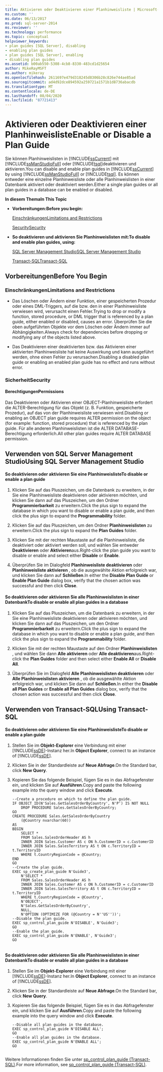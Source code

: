 ```yaml
---
title: Aktivieren oder Deaktivieren einer Planhinweisliste | Microsoft-Dokumentation
ms.custom: ''
ms.date: 06/13/2017
ms.prod: sql-server-2014
ms.reviewer: ''
ms.technology: performance
ms.topic: conceptual
helpviewer_keywords:
- plan guides [SQL Server], disabling
- enabling plan guides
- plan guides [SQL Server], enabling
- disabling plan guides
ms.assetid: b00ab550-5308-4cb8-8330-483cd1d25654
author: MikeRayMSFT
ms.author: mikeray
ms.openlocfilehash: 2611697e479d318245d8306b28c826e744ae85ad
ms.sourcegitcommit: ad4d92dce894592a259721a1571b1d8736abacdb
ms.translationtype: MT
ms.contentlocale: de-DE
ms.lasthandoff: 08/04/2020
ms.locfileid: "87721413"
---
```

# <a name="enable-or-disable-a-plan-guide"></a><span data-ttu-id="e19aa-102">Aktivieren oder Deaktivieren einer Planhinweisliste</span><span class="sxs-lookup"><span data-stu-id="e19aa-102">Enable or Disable a Plan Guide</span></span>
  <span data-ttu-id="e19aa-103">Sie können Planhinweislisten in [!INCLUDE[ssCurrent](../../includes/sscurrent-md.md)] mit [!INCLUDE[ssManStudioFull](../../includes/ssmanstudiofull-md.md)] oder [!INCLUDE[tsql](../../includes/tsql-md.md)]deaktivieren und aktivieren.</span><span class="sxs-lookup"><span data-stu-id="e19aa-103">You can disable and enable plan guides in [!INCLUDE[ssCurrent](../../includes/sscurrent-md.md)] by using [!INCLUDE[ssManStudioFull](../../includes/ssmanstudiofull-md.md)] or [!INCLUDE[tsql](../../includes/tsql-md.md)].</span></span> <span data-ttu-id="e19aa-104">Es können entweder eine einzelne Planhinweisliste oder alle Planhinweislisten in einer Datenbank aktiviert oder deaktiviert werden.</span><span class="sxs-lookup"><span data-stu-id="e19aa-104">Either a single plan guides or all plan guides in a database can be enabled or disabled.</span></span>  
  
 <span data-ttu-id="e19aa-105">**In diesem Thema**</span><span class="sxs-lookup"><span data-stu-id="e19aa-105">**In This Topic**</span></span>  
  
-   <span data-ttu-id="e19aa-106">**Vorbereitungen:**</span><span class="sxs-lookup"><span data-stu-id="e19aa-106">**Before you begin:**</span></span>  
  
     [<span data-ttu-id="e19aa-107">Einschränkungen</span><span class="sxs-lookup"><span data-stu-id="e19aa-107">Limitations and Restrictions</span></span>](#Restrictions)  
  
     [<span data-ttu-id="e19aa-108">Security</span><span class="sxs-lookup"><span data-stu-id="e19aa-108">Security</span></span>](#Security)  
  
-   <span data-ttu-id="e19aa-109">**So deaktivieren und aktivieren Sie Planhinweislisten mit:**</span><span class="sxs-lookup"><span data-stu-id="e19aa-109">**To disable and enable plan guides, using:**</span></span>  
  
     [<span data-ttu-id="e19aa-110">SQL Server Management Studio</span><span class="sxs-lookup"><span data-stu-id="e19aa-110">SQL Server Management Studio</span></span>](#SSMSProcedure)  
  
     [<span data-ttu-id="e19aa-111">Transact-SQL</span><span class="sxs-lookup"><span data-stu-id="e19aa-111">Transact-SQL</span></span>](#TsqlProcedure)  
  
##  <a name="before-you-begin"></a><a name="BeforeYouBegin"></a> <span data-ttu-id="e19aa-112">Vorbereitungen</span><span class="sxs-lookup"><span data-stu-id="e19aa-112">Before You Begin</span></span>  
  
###  <a name="limitations-and-restrictions"></a><a name="Restrictions"></a> <span data-ttu-id="e19aa-113">Einschränkungen</span><span class="sxs-lookup"><span data-stu-id="e19aa-113">Limitations and Restrictions</span></span>  
  
-   <span data-ttu-id="e19aa-114">Das Löschen oder Ändern einer Funktion, einer gespeicherten Prozedur oder eines DML-Triggers, auf die bzw. den in einer Planhinweisliste verwiesen wird, verursacht einen Fehler.</span><span class="sxs-lookup"><span data-stu-id="e19aa-114">Trying to drop or modify a function, stored procedure, or DML trigger that is referenced by a plan guide, either enabled or disabled, causes an error.</span></span> <span data-ttu-id="e19aa-115">Überprüfen Sie die oben aufgeführten Objekte vor dem Löschen oder Ändern immer auf Abhängigkeiten.</span><span class="sxs-lookup"><span data-stu-id="e19aa-115">Always check for dependencies before dropping or modifying any of the objects listed above.</span></span>  
  
-   <span data-ttu-id="e19aa-116">Das Deaktivieren einer deaktivierten bzw. das Aktivieren einer aktivierten Planhinweisliste hat keine Auswirkung und kann ausgeführt werden, ohne einen Fehler zu verursachen.</span><span class="sxs-lookup"><span data-stu-id="e19aa-116">Disabling a disabled plan guide or enabling an enabled plan guide has no effect and runs without error.</span></span>  
  
###  <a name="security"></a><a name="Security"></a> <span data-ttu-id="e19aa-117">Sicherheit</span><span class="sxs-lookup"><span data-stu-id="e19aa-117">Security</span></span>  
  
####  <a name="permissions"></a><a name="Permissions"></a> <span data-ttu-id="e19aa-118">Berechtigungen</span><span class="sxs-lookup"><span data-stu-id="e19aa-118">Permissions</span></span>  
 <span data-ttu-id="e19aa-119">Das Deaktivieren oder Aktivieren einer OBJECT-Planhinweisliste erfordert die ALTER-Berechtigung für das Objekt (z. B. Funktion, gespeicherte Prozedur), auf das von der Planhinweisliste verwiesen wird.</span><span class="sxs-lookup"><span data-stu-id="e19aa-119">Disabling or enabling an OBJECT plan guide requires ALTER permission on the object (for example: function, stored procedure) that is referenced by the plan guide.</span></span> <span data-ttu-id="e19aa-120">Für alle anderen Planhinweislisten ist die ALTER DATABASE-Berechtigung erforderlich.</span><span class="sxs-lookup"><span data-stu-id="e19aa-120">All other plan guides require ALTER DATABASE permission.</span></span>  
  
##  <a name="using-sql-server-management-studio"></a><a name="SSMSProcedure"></a> <span data-ttu-id="e19aa-121">Verwenden von SQL Server Management Studio</span><span class="sxs-lookup"><span data-stu-id="e19aa-121">Using SQL Server Management Studio</span></span>  
  
#### <a name="to-disable-or-enable-a-plan-guide"></a><span data-ttu-id="e19aa-122">So deaktivieren oder aktivieren Sie eine Planhinweisliste</span><span class="sxs-lookup"><span data-stu-id="e19aa-122">To disable or enable a plan guide</span></span>  
  
1.  <span data-ttu-id="e19aa-123">Klicken Sie auf das Pluszeichen, um die Datenbank zu erweitern, in der Sie eine Planhinweisliste deaktivieren oder aktivieren möchten, und klicken Sie dann auf das Pluszeichen, um den Ordner **Programmierbarkeit** zu erweitern.</span><span class="sxs-lookup"><span data-stu-id="e19aa-123">Click the plus sign to expand the database in which you want to disable or enable a plan guide, and then click the plus sign to expand the **Programmability** folder.</span></span>  
  
2.  <span data-ttu-id="e19aa-124">Klicken Sie auf das Pluszeichen, um den Ordner **Planhinweislisten** zu erweitern.</span><span class="sxs-lookup"><span data-stu-id="e19aa-124">Click the plus sign to expand the **Plan Guides** folder.</span></span>  
  
3.  <span data-ttu-id="e19aa-125">Klicken Sie mit der rechten Maustaste auf die Planhinweisliste, die deaktiviert oder aktiviert werden soll, und wählen Sie entweder **Deaktivieren** oder **Aktivieren**aus.</span><span class="sxs-lookup"><span data-stu-id="e19aa-125">Right-click the plan guide you want to disable or enable and select either **Disable** or **Enable**.</span></span>  
  
4.  <span data-ttu-id="e19aa-126">Überprüfen Sie im Dialogfeld **Planhinweisliste deaktivieren** oder **Planhinweisliste aktivieren** , ob die ausgewählte Aktion erfolgreich war, und klicken Sie dann auf **Schließen**.</span><span class="sxs-lookup"><span data-stu-id="e19aa-126">In either the **Disable Plan Guide** or **Enable Plan Guide** dialog box, verify that the chosen action was successful and then click **Close**.</span></span>  
  
#### <a name="to-disable-or-enable-all-plan-guides-in-a-database"></a><span data-ttu-id="e19aa-127">So deaktivieren oder aktivieren Sie alle Planhinweislisten in einer Datenbank</span><span class="sxs-lookup"><span data-stu-id="e19aa-127">To disable or enable all plan guides in a database</span></span>  
  
1.  <span data-ttu-id="e19aa-128">Klicken Sie auf das Pluszeichen, um die Datenbank zu erweitern, in der Sie eine Planhinweisliste deaktivieren oder aktivieren möchten, und klicken Sie dann auf das Pluszeichen, um den Ordner **Programmierbarkeit** zu erweitern.</span><span class="sxs-lookup"><span data-stu-id="e19aa-128">Click the plus sign to expand the database in which you want to disable or enable a plan guide, and then click the plus sign to expand the **Programmability** folder.</span></span>  
  
2.  <span data-ttu-id="e19aa-129">Klicken Sie mit der rechten Maustaste auf den Ordner **Planhinweislisten** , und wählen Sie dann **Alle aktivieren** oder **Alle deaktivieren**aus.</span><span class="sxs-lookup"><span data-stu-id="e19aa-129">Right-click the **Plan Guides** folder and then select either **Enable All** or **Disable All**.</span></span>  
  
3.  <span data-ttu-id="e19aa-130">Überprüfen Sie im Dialogfeld **Alle Planhinweislisten deaktivieren** oder **Alle Planhinweislisten aktivieren** , ob die ausgewählte Aktion erfolgreich war, und klicken Sie dann auf **Schließen**.</span><span class="sxs-lookup"><span data-stu-id="e19aa-130">In either the **Disable all Plan Guides** or **Enable all Plan Guides** dialog box, verify that the chosen action was successful and then click **Close**.</span></span>  
  
##  <a name="using-transact-sql"></a><a name="TsqlProcedure"></a> <span data-ttu-id="e19aa-131">Verwenden von Transact-SQL</span><span class="sxs-lookup"><span data-stu-id="e19aa-131">Using Transact-SQL</span></span>  
  
#### <a name="to-disable-or-enable-a-plan-guide"></a><span data-ttu-id="e19aa-132">So deaktivieren oder aktivieren Sie eine Planhinweisliste</span><span class="sxs-lookup"><span data-stu-id="e19aa-132">To disable or enable a plan guide</span></span>  
  
1.  <span data-ttu-id="e19aa-133">Stellen Sie im **Objekt-Explorer** eine Verbindung mit einer [!INCLUDE[ssDE](../../includes/ssde-md.md)]-Instanz her.</span><span class="sxs-lookup"><span data-stu-id="e19aa-133">In **Object Explorer**, connect to an instance of [!INCLUDE[ssDE](../../includes/ssde-md.md)].</span></span>  
  
2.  <span data-ttu-id="e19aa-134">Klicken Sie in der Standardleiste auf **Neue Abfrage**.</span><span class="sxs-lookup"><span data-stu-id="e19aa-134">On the Standard bar, click **New Query**.</span></span>  
  
3.  <span data-ttu-id="e19aa-135">Kopieren Sie das folgende Beispiel, fügen Sie es in das Abfragefenster ein, und klicken Sie auf **Ausführen**.</span><span class="sxs-lookup"><span data-stu-id="e19aa-135">Copy and paste the following example into the query window and click **Execute**.</span></span>  
  
    ```  
    --Create a procedure on which to define the plan guide.  
    IF OBJECT_ID(N'Sales.GetSalesOrderByCountry', N'P') IS NOT NULL  
        DROP PROCEDURE Sales.GetSalesOrderByCountry;  
    GO  
    CREATE PROCEDURE Sales.GetSalesOrderByCountry   
        (@Country nvarchar(60))  
    AS  
    BEGIN  
        SELECT *  
        FROM Sales.SalesOrderHeader AS h   
        INNER JOIN Sales.Customer AS c ON h.CustomerID = c.CustomerID  
        INNER JOIN Sales.SalesTerritory AS t ON c.TerritoryID = t.TerritoryID  
        WHERE t.CountryRegionCode = @Country;  
    END  
    GO  
    --Create the plan guide.  
    EXEC sp_create_plan_guide N'Guide3',  
        N'SELECT *  
        FROM Sales.SalesOrderHeader AS h   
        INNER JOIN Sales.Customer AS c ON h.CustomerID = c.CustomerID  
        INNER JOIN Sales.SalesTerritory AS t ON c.TerritoryID = t.TerritoryID  
        WHERE t.CountryRegionCode = @Country',  
        N'OBJECT',  
        N'Sales.GetSalesOrderByCountry',  
        NULL,  
        N'OPTION (OPTIMIZE FOR (@Country = N''US''))';  
    --Disable the plan guide.  
    EXEC sp_control_plan_guide N'DISABLE', N'Guide3';  
    GO  
    --Enable the plan guide.  
    EXEC sp_control_plan_guide N'ENABLE', N'Guide3';  
    GO  
  
    ```  
  
#### <a name="to-disable-or-enable-all-plan-guides-in-a-database"></a><span data-ttu-id="e19aa-136">So deaktivieren oder aktivieren Sie alle Planhinweislisten in einer Datenbank</span><span class="sxs-lookup"><span data-stu-id="e19aa-136">To disable or enable all plan guides in a database</span></span>  
  
1.  <span data-ttu-id="e19aa-137">Stellen Sie im **Objekt-Explorer** eine Verbindung mit einer [!INCLUDE[ssDE](../../includes/ssde-md.md)]-Instanz her.</span><span class="sxs-lookup"><span data-stu-id="e19aa-137">In **Object Explorer**, connect to an instance of [!INCLUDE[ssDE](../../includes/ssde-md.md)].</span></span>  
  
2.  <span data-ttu-id="e19aa-138">Klicken Sie in der Standardleiste auf **Neue Abfrage**.</span><span class="sxs-lookup"><span data-stu-id="e19aa-138">On the Standard bar, click **New Query**.</span></span>  
  
3.  <span data-ttu-id="e19aa-139">Kopieren Sie das folgende Beispiel, fügen Sie es in das Abfragefenster ein, und klicken Sie auf **Ausführen**.</span><span class="sxs-lookup"><span data-stu-id="e19aa-139">Copy and paste the following example into the query window and click **Execute**.</span></span>  
  
    ```  
    --Disable all plan guides in the database.  
    EXEC sp_control_plan_guide N'DISABLE ALL';  
    GO  
    --Enable all plan guides in the database.  
    EXEC sp_control_plan_guide N'ENABLE ALL';  
    GO  
  
    ```  
  
 <span data-ttu-id="e19aa-140">Weitere Informationen finden Sie unter [sp_control_plan_guide &#40;Transact-SQL&#41;](/sql/relational-databases/system-stored-procedures/sp-control-plan-guide-transact-sql).</span><span class="sxs-lookup"><span data-stu-id="e19aa-140">For more information, see [sp_control_plan_guide &#40;Transact-SQL&#41;](/sql/relational-databases/system-stored-procedures/sp-control-plan-guide-transact-sql).</span></span>  
  
  
